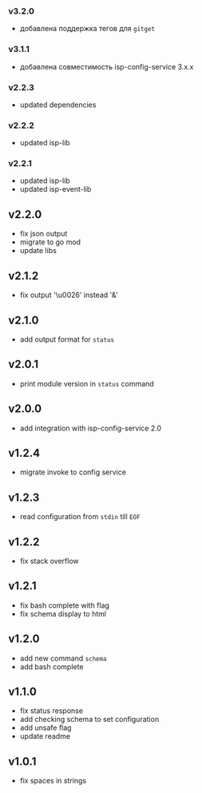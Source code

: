 ### v3.2.0
* добавлена поддержка тегов для `gitget`
### v3.1.1
* добавлена совместимость isp-config-service 3.x.x
### v2.2.3
* updated dependencies
### v2.2.2
* updated isp-lib
### v2.2.1
* updated isp-lib
* updated isp-event-lib
## v2.2.0
* fix json output
* migrate to go mod
* update libs
## v2.1.2
* fix output '\u0026' instead '&'
## v2.1.0
* add output format for `status`
## v2.0.1
* print module version in `status` command
## v2.0.0
* add integration with isp-config-service 2.0
## v1.2.4
* migrate invoke to config service
## v1.2.3
* read configuration from `stdin` till `EOF`
## v1.2.2
* fix stack overflow
## v1.2.1
* fix bash complete with flag
* fix schema display to html
## v1.2.0
* add new command `schema`
* add bash complete
## v1.1.0
* fix status response
* add checking schema to set configuration
* add unsafe flag
* update readme
## v1.0.1
* fix spaces in strings
